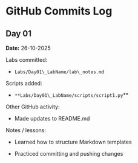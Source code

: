 # GitHub Commits Log



## Day 01

**Date:** 26-10-2025

Labs committed:

-  `Labs/Day01\_LabName/lab\_notes.md`

Scripts added:

- `**Labs/Day01\_LabName/scripts/script1.py`**

Other GitHub activity:

- Made updates to README.md

Notes / lessons:

- Learned how to structure Markdown templates

- Practiced committing and pushing changes



